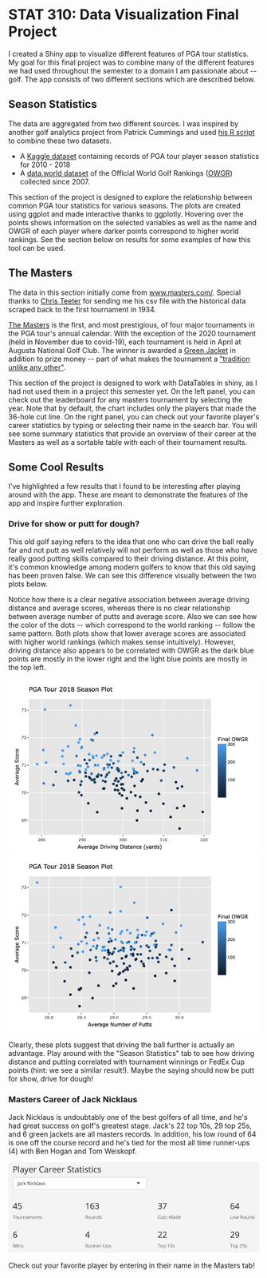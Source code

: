 # STAT 310: Data Visualization Final Project

I created a Shiny app to visualize different features of PGA tour statistics. My goal for this final project was to combine many of the different features we had used throughout the semester to a domain I am passionate about -- golf. The app consists of two different sections which are described below. 

## Season Statistics
 The data are aggregated from two different sources. I was inspired by another golf analytics project from Patrick Cummings and used [his R script](https://github.com/pwc2/pga-tour-shiny/blob/master/loadData.R) to combine these two datasets.
-   A [Kaggle dataset](https://www.kaggle.com/jmpark746/pga-tour-data-2010-2018) containing records of PGA tour player season statistics for 2010 - 2018
- A [data.world dataset](https://data.world/neilgallen/official-world-golf-ranking) of the Official World Golf Rankings ([OWGR](http://www.owgr.com/)) collected since 2007. 

This section of the project is designed to explore the relationship between common PGA tour statistics for various seasons. The plots are created using ggplot and made interactive thanks to ggplotly. Hovering over the points shows information on the selected variables as well as the name and OWGR of each player where darker points correspond to higher world rankings. See the section below on results for some examples of how this tool can be used. 

## The Masters
The data in this section initially come from www.masters.com/. Special thanks to [Chris Teeter](https://www.cteeter.ca/) for sending me his csv file with the historical data scraped back to the first tournament in 1934.

[The Masters](https://en.wikipedia.org/wiki/Masters_Tournament) is the first, and most prestigious, of four major tournaments in the PGA tour's annual calendar. With the exception of the 2020 tournament (held in November due to covid-19), each tournament is held in April at Augusta National Golf Club. The winner is awarded a [Green Jacket](https://en.wikipedia.org/wiki/Masters_Tournament#Green_jacket) in addition to prize money -- part of what makes the tournament a ["tradition unlike any other"](https://www.mandourlaw.com/blog/jim-nantz-phrase-a-tradition-unlike-any-other-becomes-a-trademark/#:~:text=recently%20filed%20two%20trademark%20applications,associated%20with%20the%20Masters%20Tournament.&text=CBS's%20Jim%20Nantz%20actually%20coined,broadcaster%20for%20the%20Masters%20Tournament.).

This section of the project is designed to work with DataTables in shiny, as I had not used them in a project this semester yet. On the left panel, you can check out the leaderboard for any masters tournament by selecting the year. Note that by default, the chart includes only the players that made the 36-hole cut line. On the right panel, you can check out your favorite player's career statistics by typing or selecting their name in the search bar. You will see some summary statistics that provide an overview of their career at the Masters as well as a sortable table with each of their tournament results.

## Some Cool Results

I've highlighted a few results that I found to be interesting after playing around with the app. These are meant to demonstrate the features of the app and inspire further exploration.

### Drive for show or putt for dough?

This old golf saying refers to the idea that one who can drive the ball really far and not putt as well relatively will not perform as well as those who have really good putting skills compared to their driving distance. At this point, it's common knowledge among modern golfers to know that this old saying has been proven false. We can see this difference visually between the two plots below. 

Notice how there is a clear negative association between average driving distance and average scores, whereas there is no clear relationship between average number of putts and average score. Also we can see how the color of the dots -- which correspond to the world ranking -- follow the same pattern. Both plots show that lower average scores are associated with higher world rankings (which makes sense intuitively). However, driving distance also appears to be correlated with OWGR as the dark blue points are mostly in the lower right and the light blue points are mostly in the top left. 

![plot](Distance2018.png)
![plot2](putts2018.png)

Clearly, these plots suggest that driving the ball further is actually an advantage. Play around with the "Season Statistics" tab to see how driving distance and putting correlated with tournament winnings or FedEx Cup points (hint: we see a similar result!). Maybe the saying should now be putt for show, drive for dough!

### Masters Career of Jack Nicklaus

Jack Nicklaus is undoubtably one of the best golfers of all time, and he's had great success on golf's greatest stage. Jack's 22 top 10s, 29 top 25s, and 6 green jackets are all masters records. In addition, his low round of 64 is one off the course record and he's tied for the most all time runner-ups (4) with Ben Hogan and Tom Weiskopf. 

![jack](jackN.png)

Check out your favorite player by entering in their name in the Masters tab!
 

